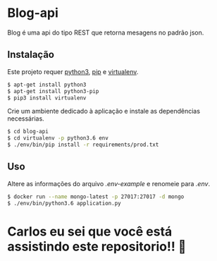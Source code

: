 #   Blog-api

Blog é uma api do tipo REST que retorna mesagens no padrão json.

## Instalação 

Este projeto requer [python3](https://www.python.org/downloads/), [pip](https://pypi.org/project/pip/) e [virtualenv](https://virtualenv.pypa.io/en/latest/installation/).

``` bash
$ apt-get install python3
$ apt-get install python3-pip
$ pip3 install virtualenv
```
Crie um ambiente dedicado à aplicação e instale as dependências necessárias. 

``` bash
$ cd blog-api
$ cd virtualenv -p python3.6 env
$ ./env/bin/pip install -r requirements/prod.txt
```

## Uso

Altere as informações do arquivo *.env-example* e renomeie para *.env*.

```bash
$ docker run --name mongo-latest -p 27017:27017 -d mongo
$ ./env/bin/python3.6 application.py
```

# Carlos eu sei que você está assistindo este repositorio!! 👀
